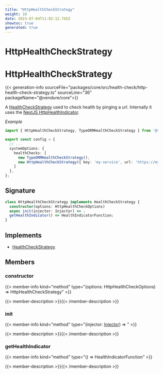 ```yaml
---
title: "HttpHealthCheckStrategy"
weight: 10
date: 2023-07-04T11:02:12.745Z
showtoc: true
generated: true
---
```

<!-- This file was generated from the Vendure source. Do not modify. Instead, re-run the "docs:build" script -->

# HttpHealthCheckStrategy
<div class="symbol">


# HttpHealthCheckStrategy

{{< generation-info sourceFile="packages/core/src/health-check/http-health-check-strategy.ts" sourceLine="36" packageName="@vendure/core">}}

A <a href='/typescript-api/health-check/health-check-strategy#healthcheckstrategy'>HealthCheckStrategy</a> used to check health by pinging a url. Internally it uses
the [NestJS HttpHealthIndicator](https://docs.nestjs.com/recipes/terminus#http-healthcheck).

*Example*

```TypeScript
import { HttpHealthCheckStrategy, TypeORMHealthCheckStrategy } from '@vendure/core';

export const config = {
  // ...
  systemOptions: {
    healthChecks: [
      new TypeORMHealthCheckStrategy(),
      new HttpHealthCheckStrategy({ key: 'my-service', url: 'https://my-service.com' }),
    ]
  },
};
```

## Signature

```TypeScript
class HttpHealthCheckStrategy implements HealthCheckStrategy {
  constructor(options: HttpHealthCheckOptions)
  async init(injector: Injector) => ;
  getHealthIndicator() => HealthIndicatorFunction;
}
```
## Implements

 * <a href='/typescript-api/health-check/health-check-strategy#healthcheckstrategy'>HealthCheckStrategy</a>


## Members

### constructor

{{< member-info kind="method" type="(options: HttpHealthCheckOptions) => HttpHealthCheckStrategy"  >}}

{{< member-description >}}{{< /member-description >}}

### init

{{< member-info kind="method" type="(injector: <a href='/typescript-api/common/injector#injector'>Injector</a>) => "  >}}

{{< member-description >}}{{< /member-description >}}

### getHealthIndicator

{{< member-info kind="method" type="() => HealthIndicatorFunction"  >}}

{{< member-description >}}{{< /member-description >}}


</div>
